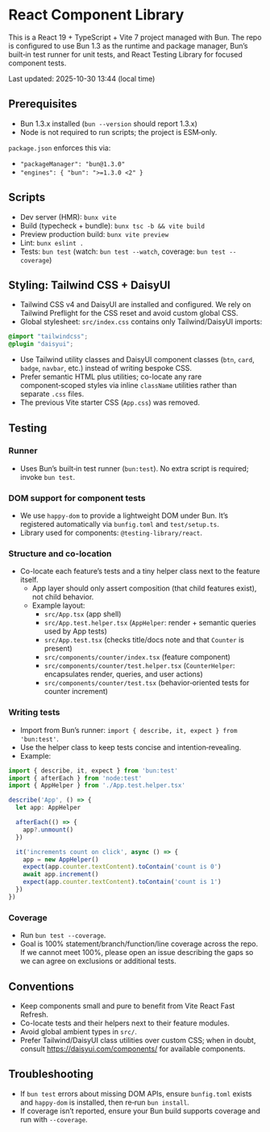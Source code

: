 # React Component Library

This is a React 19 + TypeScript + Vite 7 project managed with Bun. The repo is configured to use Bun 1.3 as the runtime and package manager, Bun’s built‑in test runner for unit tests, and React Testing Library for focused component tests.

Last updated: 2025-10-30 13:44 (local time)

## Prerequisites
- Bun 1.3.x installed (`bun --version` should report 1.3.x)
- Node is not required to run scripts; the project is ESM‑only.

`package.json` enforces this via:
- `"packageManager": "bun@1.3.0"`
- `"engines": { "bun": ">=1.3.0 <2" }`

## Scripts
- Dev server (HMR): `bunx vite`
- Build (typecheck + bundle): `bunx tsc -b && vite build`
- Preview production build: `bunx vite preview`
- Lint: `bunx eslint .`
- Tests: `bun test` (watch: `bun test --watch`, coverage: `bun test --coverage`)

## Styling: Tailwind CSS + DaisyUI

- Tailwind CSS v4 and DaisyUI are installed and configured. We rely on Tailwind Preflight for the CSS reset and avoid custom global CSS.
- Global stylesheet: `src/index.css` contains only Tailwind/DaisyUI imports:

```css
@import "tailwindcss";
@plugin "daisyui";
```

- Use Tailwind utility classes and DaisyUI component classes (`btn`, `card`, `badge`, `navbar`, etc.) instead of writing bespoke CSS.
- Prefer semantic HTML plus utilities; co-locate any rare component‑scoped styles via inline `className` utilities rather than separate `.css` files.
- The previous Vite starter CSS (`App.css`) was removed.

## Testing

### Runner
- Uses Bun’s built‑in test runner (`bun:test`). No extra script is required; invoke `bun test`.

### DOM support for component tests
- We use `happy-dom` to provide a lightweight DOM under Bun. It’s registered automatically via `bunfig.toml` and `test/setup.ts`.
- Library used for components: `@testing-library/react`.

### Structure and co-location
- Co-locate each feature’s tests and a tiny helper class next to the feature itself.
  - App layer should only assert composition (that child features exist), not child behavior.
  - Example layout:
    - `src/App.tsx` (app shell)
    - `src/App.test.helper.tsx` (`AppHelper`: render + semantic queries used by App tests)
    - `src/App.test.tsx` (checks title/docs note and that `Counter` is present)
    - `src/components/counter/index.tsx` (feature component)
    - `src/components/counter/test.helper.tsx` (`CounterHelper`: encapsulates render, queries, and user actions)
    - `src/components/counter/test.tsx` (behavior‑oriented tests for counter increment)

### Writing tests
- Import from Bun’s runner: `import { describe, it, expect } from 'bun:test'`.
- Use the helper class to keep tests concise and intention‑revealing.
- Example:

```ts
import { describe, it, expect } from 'bun:test'
import { afterEach } from 'node:test'
import { AppHelper } from './App.test.helper.tsx'

describe('App', () => {
  let app: AppHelper

  afterEach(() => {
    app?.unmount()
  })

  it('increments count on click', async () => {
    app = new AppHelper()
    expect(app.counter.textContent).toContain('count is 0')
    await app.increment()
    expect(app.counter.textContent).toContain('count is 1')
  })
})
```

### Coverage
- Run `bun test --coverage`.
- Goal is 100% statement/branch/function/line coverage across the repo. If we cannot meet 100%, please open an issue describing the gaps so we can agree on exclusions or additional tests.

## Conventions
- Keep components small and pure to benefit from Vite React Fast Refresh.
- Co-locate tests and their helpers next to their feature modules.
- Avoid global ambient types in `src/`.
 - Prefer Tailwind/DaisyUI class utilities over custom CSS; when in doubt, consult https://daisyui.com/components/ for available components.

## Troubleshooting
- If `bun test` errors about missing DOM APIs, ensure `bunfig.toml` exists and `happy-dom` is installed, then re‑run `bun install`.
- If coverage isn’t reported, ensure your Bun build supports coverage and run with `--coverage`.
